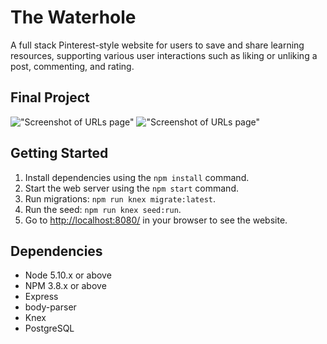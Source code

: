 # The Waterhole

 A full stack Pinterest-style website for users to save and share learning resources, supporting various user interactions such as liking or unliking a post, commenting, and rating. 

## Final Project
!["Screenshot of URLs page"](https://github.com/xiadongdev/chatty/blob/master/docs/conversation%20and%20renaming.png?raw=true)
!["Screenshot of URLs page"](https://github.com/xiadongdev/chatty/blob/master/docs/sending%20images.png?raw=true)

## Getting Started

1. Install dependencies using the `npm install` command.
2. Start the web server using the `npm start` command.
3. Run migrations: `npm run knex migrate:latest`.
4. Run the seed: `npm run knex seed:run`.
5. Go to <http://localhost:8080/> in your browser to see the website.

## Dependencies

- Node 5.10.x or above
- NPM 3.8.x or above
- Express
- body-parser
- Knex
- PostgreSQL
